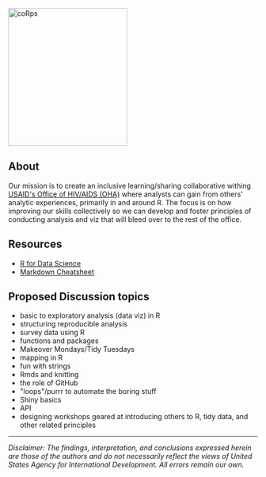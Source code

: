 <img src="https://user-images.githubusercontent.com/8933069/77067256-0ca28600-69bb-11ea-9143-e606f18ceeb1.png" alt="coRps" width="240" height="278"/>


## About
Our mission is to create an inclusive learning/sharing collaborative withing [USAID's Office of HIV/AIDS (OHA)](https://www.usaid.gov/global-health/health-areas/hiv-and-aids) where analysts can gain from others' analytic experiences, primarily in and around R. The focus is on how improving our skills collectively so we can develop and foster principles of conducting analysis and viz that will bleed over to the rest of the office.

## Resources
- [R for Data Science](https://r4ds.had.co.nz/)
- [Markdown Cheatsheet](https://github.com/adam-p/markdown-here/wiki/Markdown-Cheatsheet)


## Proposed Discussion topics
- basic to exploratory analysis (data viz) in R
- structuring reproducible analysis
- survey data using R
- functions and packages
- Makeover Mondays/Tidy Tuesdays
- mapping in R
- fun with strings
- Rmds and knitting
- the role of GitHub
- "loops"/purrr to automate the boring stuff
- Shiny basics
- API
- designing workshops geared at introducing others to R, tidy data, and other related principles


---

*Disclaimer: The findings, interpretation, and conclusions expressed herein are those of the authors and do not necessarily reflect the views of United States Agency for International Development. All errors remain our own.*